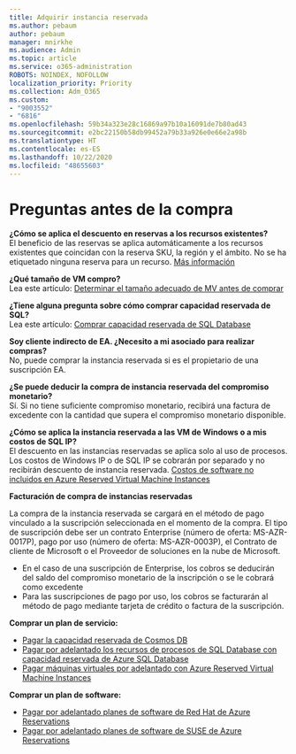 ```yaml
---
title: Adquirir instancia reservada
ms.author: pebaum
author: pebaum
manager: mnirkhe
ms.audience: Admin
ms.topic: article
ms.service: o365-administration
ROBOTS: NOINDEX, NOFOLLOW
localization_priority: Priority
ms.collection: Adm_O365
ms.custom:
- "9003552"
- "6816"
ms.openlocfilehash: 59b34a323e28c16869a97b10a16091de7b80ad43
ms.sourcegitcommit: e2bc22150b58db99452a79b33a926e0e66e2a98b
ms.translationtype: HT
ms.contentlocale: es-ES
ms.lasthandoff: 10/22/2020
ms.locfileid: "48655603"
---
```

# <a name="questions-before-purchase"></a>Preguntas antes de la compra

**¿Cómo se aplica el descuento en reservas a los recursos existentes?**  
El beneficio de las reservas se aplica automáticamente a los recursos existentes que coincidan con la reserva SKU, la región y el ámbito. No se ha etiquetado ninguna reserva para un recurso. [Más información](https://docs.microsoft.com/azure/cost-management-billing/reservations/save-compute-costs-reservations?WT.mc_id=Portal-Microsoft_Azure_Support#how-reservation-discount-is-applied) 

**¿Qué tamaño de VM compro?**  
Lea este artículo: [Determinar el tamaño adecuado de MV antes de comprar](https://docs.microsoft.com/azure/virtual-machines/windows/prepay-reserved-vm-instances?toc=/azure/billing/TOC.json&WT.mc_id=Portal-Microsoft_Azure_Support#determine-the-right-vm-size-before-you-buy)

**¿Tiene alguna pregunta sobre cómo comprar capacidad reservada de SQL?**  
Lea este artículo: [Comprar capacidad reservada de SQL Database](https://docs.microsoft.com/azure/sql-database/sql-database-reserved-capacity?toc=/azure/billing/TOC.json&WT.mc_id=Portal-Microsoft_Azure_Support#buy-sql-database-reserved-capacity)

**Soy cliente indirecto de EA. ¿Necesito a mi asociado para realizar compras?**  
No, puede comprar la instancia reservada si es el propietario de una suscripción EA.

**¿Se puede deducir la compra de instancia reservada del compromiso monetario?**  
Sí. Si no tiene suficiente compromiso monetario, recibirá una factura de excedente con la cantidad que supera el compromiso monetario disponible.

**¿Cómo se aplica la instancia reservada a las VM de Windows o a mis costos de SQL IP?**  
El descuento en las instancias reservadas se aplica solo al uso de procesos. Los costos de Windows IP o de SQL IP se cobrarán por separado y no recibirán descuento de instancia reservada. [Costos de software no incluidos en Azure Reserved Virtual Machine Instances](https://docs.microsoft.com/azure/billing/billing-reserved-instance-windows-software-costs?WT.mc_id=Portal-Microsoft_Azure_Support)  
      
**Facturación de compra de instancias reservadas**  
      
La compra de la instancia reservada se cargará en el método de pago vinculado a la suscripción seleccionada en el momento de la compra. El tipo de suscripción debe ser un contrato Enterprise (número de oferta: MS-AZR-0017P), pago por uso (número de oferta: MS-AZR-0003P), el Contrato de cliente de Microsoft o el Proveedor de soluciones en la nube de Microsoft.

-   En el caso de una suscripción de Enterprise, los cobros se deducirán del saldo del compromiso monetario de la inscripción o se le cobrará como excedente
-   Para las suscripciones de pago por uso, los cobros se facturarán al método de pago mediante tarjeta de crédito o factura de la suscripción.

**Comprar un plan de servicio:**

-   [Pagar la capacidad reservada de Cosmos DB](https://docs.microsoft.com/azure/cosmos-db/cosmos-db-reserved-capacity?WT.mc_id=Portal-Microsoft_Azure_Support)
-   [Pagar por adelantado los recursos de procesos de SQL Database con capacidad reservada de Azure SQL Database](https://docs.microsoft.com/azure/sql-database/sql-database-reserved-capacity?WT.mc_id=Portal-Microsoft_Azure_Support)
-   [Pagar máquinas virtuales por adelantado con Azure Reserved Virtual Machine Instances](https://docs.microsoft.com/azure/virtual-machines/windows/prepay-reserved-vm-instances?WT.mc_id=Portal-Microsoft_Azure_Support)

**Comprar un plan de software:**

-   [Pagar por adelantado planes de software de Red Hat de Azure Reservations](https://docs.microsoft.com/azure/virtual-machines/linux/prepay-rhel-software-charges?WT.mc_id=Portal-Microsoft_Azure_Support)
-   [Pagar por adelantado planes de software de SUSE de Azure Reservations](https://docs.microsoft.com/azure/virtual-machines/linux/prepay-suse-software-charges?WT.mc_id=Portal-Microsoft_Azure_Support)
